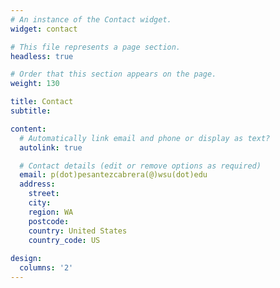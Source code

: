 ```yaml
---
# An instance of the Contact widget.
widget: contact

# This file represents a page section.
headless: true

# Order that this section appears on the page.
weight: 130

title: Contact
subtitle:

content:
  # Automatically link email and phone or display as text?
  autolink: true

  # Contact details (edit or remove options as required)
  email: p(dot)pesantezcabrera(@)wsu(dot)edu
  address:
    street: 
    city:
    region: WA
    postcode: 
    country: United States
    country_code: US
  
design:
  columns: '2'
---
```

